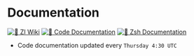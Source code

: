 # Documentation

[![📖 ZI Wiki](https://github.com/z-shell/docs/actions/workflows/wiki-zi.yml/badge.svg)](https://github.com/z-shell/docs/actions/workflows/wiki-zi.yml)
[![📖 Code Documentation](https://github.com/z-shell/docs/actions/workflows/code.yml/badge.svg)](https://github.com/z-shell/docs/actions/workflows/code.yml)
[![📖 Zsh Documentation](https://github.com/z-shell/docs/actions/workflows/wiki-zsh.yml/badge.svg)](https://github.com/z-shell/docs/actions/workflows/wiki-zsh.yml)

- Code documentation updated every `Thursday 4:30 UTC`
